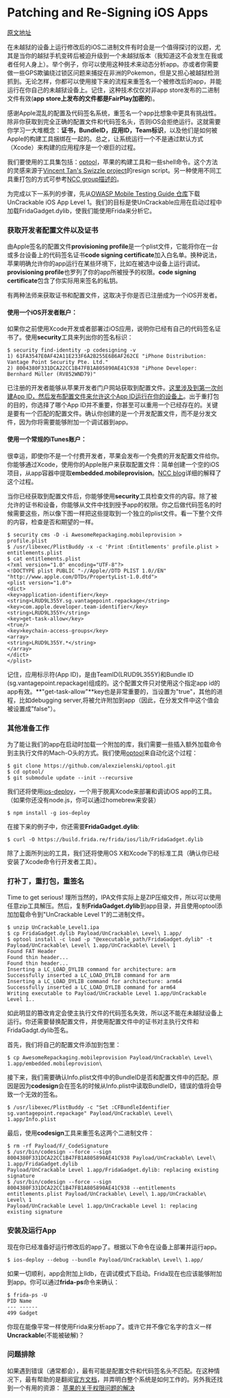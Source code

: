 
Patching and Re-Signing iOS Apps
==

[原文地址](http://www.vantagepoint.sg/blog/85-patching-and-re-signing-ios-apps)

在未越狱的设备上运行修改后的iOS二进制文件有时会是一个值得探讨的议题，尤其是当你的越狱手机变砖后被迫升级到一个未越狱版本（我知道这不会发生在我或者任何人身上）。举个例子，你可以使用这种技术来动态分析app。亦或者你需要做一些GPS欺骗绕过锁区问题来捕捉在非洲的Pokemon，但是又担心被越狱检测抓到。无论怎样，你都可以使用接下来的流程来重签名一个被修改后的app，并能运行在你自己的未越狱设备上。记住，这种技术仅仅对非app store发布的二进制文件有效(**app store上发布的文件都是FairPlay加密的**)。

感谢Apple混乱的配置及代码签名系统，重签名一个app比想象中更具有挑战性。除非你获取到完全正确的配置文件和代码签名头，否则iOS会拒绝运行。这就需要你学习一大堆概念：**证书，BundleID，应用ID，Team标识**，以及他们是如何被Apple的构建工具捆绑在一起的。总之，让系统运行一个不是通过默认方式（Xcode）来构建的应用程序是一个艰巨的过程。

我们要使用的工具集包括：[optool](https://github.com/alexzielenski/optool)，苹果的构建工具和一些shell命令。这个方法的灵感来源于[Vincent Tan's Swizzle project](https://github.com/vtky/Swizzler2/wiki)的resign script。另一种使用不同工具重打包的方式可参考[NCC group描述的](https://www.nccgroup.trust/au/about-us/newsroom-and-events/blogs/2016/october/ios-instrumentation-without-jailbreak/)。

为完成以下一系列的步骤，先从[OWASP Mobile Testing Guide 仓库](https://github.com/OWASP/owasp-mstg/blob/master/Crackmes/iOS/Level_01/)下载UnCrackable iOS App Level 1。我们的目标是使UnCrackable应用在启动过程中加载FridaGadget.dylib，使我们能使用Frida来分析它。

### 获取开发者配置文件以及证书

由Apple签名的配置文件**provisioning profile**是一个plist文件，它能将你在一台或多台设备上的代码签名证书**code signing certificate**加入白名单。换种说法，苹果明确允许你的app运行在某些环境下，比如在被选中设备上运行调试。**provisioning profile**也罗列了你的app所被授予的权限。**code signing certificate**包含了你实际用来签名的私钥。

有两种法师来获取证书和配置文件，这取决于你是否已注册成为一个iOS开发者。

#### 使用一个iOS开发者账户：
如果你之前使用Xcode开发或者部署过iOS应用，说明你已经有自己的代码签名证书了。使用**security**工具来列出你的签名标识：

```
$ security find-identity -p codesigning -v
1) 61FA3547E0AF42A11E233F6A2B255E6B6AF262CE "iPhone Distribution: Vantage Point Security Pte. Ltd."
2) 8004380F331DCA22CC1B47FB1A805890AE41C938 "iPhone Developer: Bernhard Müller (RV852WND79)"

```
已注册的开发者能够从苹果开发者门户网站获取到配置文件。[这里涉及到第一次创建App ID，然后发布配置文件来允许这个App ID运行在你的设备上](https://developer.apple.com/library/content/documentation/IDEs/Conceptual/AppDistributionGuide/MaintainingProfiles/MaintainingProfiles.html)。出于重打包的目的，你选择了哪个App ID并不重要，你甚至可以重用一个已经存在的。关键是要有一个匹配的配置文件。确认你创建的是一个开发配置文件，而不是分发文件，因为你将需要能够附加一个调试器到app。

#### 使用一个常规的iTunes账户：
很幸运，即使你不是一个付费开发者，苹果会发布一个免费的开发配置文件给你。你能够通过Xcode，使用你的Apple账户来获取配置文件：简单创建一个空的iOS项目，从app容器中提取**embedded.mobileprovision**。[NCC blog](https://www.nccgroup.trust/au/about-us/newsroom-and-events/blogs/2016/october/ios-instrumentation-without-jailbreak/)详细的解释了这个过程。

当你已经获取到配置文件后，你能够使用**security**工具检查文件的内容。除了被允许的证书和设备，你能够从文件中找到授予app的权限。你之后做代码签名的时候需要这些，所以像下图一样把这些提取到一个独立的plist文件。看一下整个文件的内容，检查是否和期望的一样。

```
$ security cms -D -i AwesomeRepackaging.mobileprovision > profile.plist
$ /usr/libexec/PlistBuddy -x -c 'Print :Entitlements' profile.plist > entitlements.plist
$ cat entitlements.plist
<?xml version="1.0" encoding="UTF-8"?>
<!DOCTYPE plist PUBLIC "-//Apple//DTD PLIST 1.0//EN" "http://www.apple.com/DTDs/PropertyList-1.0.dtd">
<plist version="1.0">
<dict>
<key>application-identifier</key>
<string>LRUD9L355Y.sg.vantagepoint.repackage</string>
<key>com.apple.developer.team-identifier</key>
<string>LRUD9L355Y</string>
<key>get-task-allow</key>
<true/>
<key>keychain-access-groups</key>
<array>
<string>LRUD9L355Y.*</string>
</array>
</dict>
</plist>
```
记住，应用标示符(App ID)，是由TeamID(LRUD9L355Y)和Bundle ID (sg.vantagepoint.repackage)组成的。这个配置文件只对使用这个指定app id的app有效。**"get-task-allow"**key也是非常重要的，当设置为"true"，其他的进程，比如debugging server,将被允许附加到app（因此，在分发文件中这个值会被设置成"false"）。

### 其他准备工作
为了能让我们的app在启动时加载一个附加的库，我们需要一些插入额外加载命令到主执行文件的Mach-O头的方式。我们使用[optool](https://github.com/alexzielenski/optool)来自动化这个过程：

```
$ git clone https://github.com/alexzielenski/optool.git
$ cd optool/
$ git submodule update --init --recursive
```
我们还将使用[ios-deploy](https://github.com/phonegap/ios-deploy)，一个用于脱离Xcode来部署和调试iOS app的工具。（如果你还没有node.js，你可以通过homebrew来安装）

```
$ npm install -g ios-deploy
```
在接下来的例子中，你还需要**FridaGadget.dylib**:

```
$ curl -O https://build.frida.re/frida/ios/lib/FridaGadget.dylib
```
除了上面所列出的工具，我们还将使用OS X和Xcode下的标准工具（确认你已经安装了Xcode命令行开发者工具）。

### 打补丁，重打包，重签名
Time to get serious! 理所当然的，IPA文件实际上是ZIP压缩文件，所以可以使用任意zip工具解压。然后，复制**FridaGadget.dylib**到app目录，并且使用optool添加加载命令到"UnCrackable Level 1"的二进制文件。

```
$ unzip UnCrackable_Level1.ipa
$ cp FridaGadget.dylib Payload/UnCrackable\ Level\ 1.app/
$ optool install -c load -p "@executable_path/FridaGadget.dylib" -t Payload/UnCrackable\ Level\ 1.app/UnCrackable\ Level\ 1
Found FAT Header
Found thin header...
Found thin header...
Inserting a LC_LOAD_DYLIB command for architecture: arm
Successfully inserted a LC_LOAD_DYLIB command for arm
Inserting a LC_LOAD_DYLIB command for architecture: arm64
Successfully inserted a LC_LOAD_DYLIB command for arm64
Writing executable to Payload/UnCrackable Level 1.app/UnCrackable Level 1..
```
如此明显的篡改肯定会使主执行文件的代码签名失效，所以这不能在未越狱设备上运行。你还需要替换配置文件，并使用配置文件中的证书对主执行文件和FridaGadgt.dylib签名。

首先，我们将自己的配置文件添加到包里：

```
$ cp AwesomeRepackaging.mobileprovision Payload/UnCrackable\ Level\ 1.app/embedded.mobileprovision\
```
接下来，我们需要确认Info.plist文件中的BundleID是否和配置文件中的匹配。原因是因为**codesign**会在签名的时候从Info.plist中读取BundleID，错误的值将会导致一个无效的签名。

```
$ /usr/libexec/PlistBuddy -c "Set :CFBundleIdentifier sg.vantagepoint.repackage" Payload/UnCrackable\ Level\ 1.app/Info.plist
```
最后，使用**codesign**工具来重签名这两个二进制文件：

```
$ rm -rf Payload/F/_CodeSignature
$ /usr/bin/codesign --force --sign 8004380F331DCA22CC1B47FB1A805890AE41C938 Payload/UnCrackable\ Level\ 1.app/FridaGadget.dylib
Payload/UnCrackable Level 1.app/FridaGadget.dylib: replacing existing signature
$ /usr/bin/codesign --force --sign 8004380F331DCA22CC1B47FB1A805890AE41C938 --entitlements entitlements.plist Payload/UnCrackable\ Level\ 1.app/UnCrackable\ Level\ 1
Payload/UnCrackable Level 1.app/UnCrackable Level 1: replacing existing signature
```
### 安装及运行App
现在你已经准备好运行修改后的app了。根据以下命令在设备上部署并运行app。

```
$ ios-deploy --debug --bundle Payload/UnCrackable\ Level\ 1.app/
```
如果一切顺利，app会附加上lldb，在调试模式下启动。Frida现在也应该能够附加到app。你可以通过**frida-ps**命令来确认：

```
$ frida-ps -U
PID Name
--- ------
499 Gadget
```
你现在能像平常一样使用Frida来分析app了。或许它并不像它名字的含义一样**Uncrackable**(不能被破解)？

### 问题排除
如果遇到错误（通常都会），最有可能是配置文件和代码签名头不匹配。在这种情况下，最有帮助的是翻阅[官方文档](https://developer.apple.com/library/content/documentation/IDEs/Conceptual/AppDistributionGuide/MaintainingProfiles/MaintainingProfiles.html)，并弄明白整个系统是如何工作的。另外我还找到一个有用的资源：
[苹果的关于权限问题的解决](https://developer.apple.com/library/content/technotes/tn2415/_index.html)
